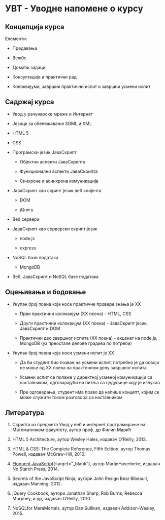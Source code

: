 
# УВТ - Уводне напомене о курсу

## Концепција курса

Елементи:

* Предавања

* Вежбе

* Домаћи задаци

* Консултације и практични рад

* Колоквијуми, завршни практични испит и завршни усмени испит

## Садржај курса

* Увод у рачунарске мреже  и  Интернет

* Језици за обележавање SGML и XML

* HTML 5

* CSS

* Програмски језик ЈаваСкрипт

  * Објектни аспекти ЈаваСкрипта
  
  * Функционални аспекти ЈаваСкрипта
  
  * Синхрона и асинхрона комуникација

* ЈаваСкрипт као скрипт језик веб клијента

  * DOM
  
  * јQuery
  
* Веб сервери

* ЈаваСкрипт као серверски скрипт језик

  * node.js
  
  * еxpress
  
* NoSQL базе података

  * MongoDB

* Веб, ЈаваСкрипт и NoSQL базе података

## Оцењивање и бодовање

* Укупан број поена које носе практичне провере знања је ХХ

  * Први практични колоквијум (ХХ поена) - HTML, CSS

  * Други практични колоквијум (ХХ поена) - ЈаваСкрипт језик, ЈаваСкрипт и DOM

  * Практични део завршног испита (ХХ поена) - акценат на node.js, MongoDB (уз преостале делове градива по потреби)

* Укупан број поена које носи усмени испит је ХХ

  * Да би студент био позван на усмени испит, потребно је да освоји не мање од ХХ поена на практичном делу завршног испита

  * Усмени испит се полаже у директној усменој комуникацији са наставником, одговарајући на питња са цедуљице коју је извукао

  * Пре одговарања, студент има право да напише концепт, којим се може служити током разговора са наставником

## Литература

1. Скрипта из предмета Увод у веб и интернет програмирање на Математичком факултету, аутор проф. др Филип Марић

1. HTML 5 Architecture, аутор Wesley Hales, издавач O’Reilly, 2012.

1. HTML & CSS: The Complete Reference, Fifth Edition, аутор Thomas Powell, издавач McGraw-Hill, 2010.

1. [Eloquent JavaScript](https://eloquentjavascript.net/){:target="_blank"}, аутор MarijnHaverbeke, издавач No Starch Press, 2014.

1. Secrets of the JavaScript Ninja, аутори John Resigи Bear Bibeault, издавач Manning, 2012.

1. jQuery Cookbook, аутори Jonathan Sharp, Rob Burns, Rebecca Murphey, и др, издавач O’Reilly, 2010.

1. NoSQLfor MereMortals, аутор Dan Sullivan, издавач Addison-Wesley, 2015.
